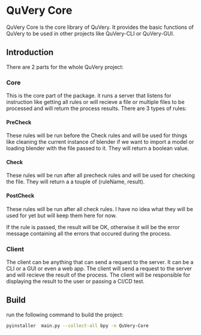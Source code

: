 # QuVery Core

QuVery Core is the core library of QuVery. It provides the basic functions of QuVery to be used in other projects like QuVery-CLI or QuVery-GUI.

## Introduction

There are 2 parts for the whole QuVery project:

### Core

This is the core part of the package. it runs a server that listens for instruction like getting all rules or will recieve a file or multiple files to be processed and will return the process results.
There are 3 types of rules:

#### PreCheck

These rules will be run before the Check rules and will be used for things like cleaning the current instance of blender if we want to import a model or loading blender with the file passed to it. They will return a boolean value.

#### Check

These rules will be run after all precheck rules and will be used for checking the file. They will return a a touple of (ruleName, result).

#### PostCheck

These rules will be run after all check rules. I have no idea what they will be used for yet but will keep them here for now.

If the rule is passed, the result will be OK, otherwise it will be the error message containing all the errors that occured during the process.

### Client

The client can be anything that can send a request to the server. It can be a CLI or a GUI or even a web app. The client will send a request to the server and will recieve the result of the process. The client will be responsible for displaying the result to the user or passing a CI/CD test.

## Build

run the following command to build the project:

```bash
pyinstaller  main.py --collect-all bpy -n QuVery-Core
```
